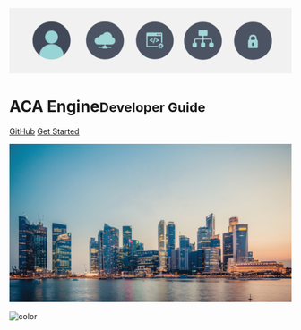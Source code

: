 ![logo](_media/icons.png)

# ACA Engine<small>Developer Guide</small>

[GitHub](https://github.com/acaprojects/)
[Get Started](#docsify)

![](_media/bg.jpg)

![color](#f1f1f1)
